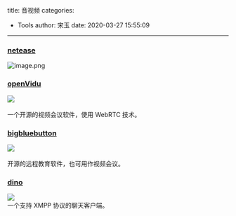 title: 音视频
categories:
 - Tools
author: 宋玉
date: 2020-03-27 15:55:09
---

### [netease](https://jianwai.netease.com/)
![image.png](https://cdn.nlark.com/yuque/0/2020/png/394169/1584058717671-2504a089-caa7-4a38-84ac-fa2fb0866683.png#align=left&display=inline&height=762&name=image.png&originHeight=1524&originWidth=2878&size=1451489&status=done&style=none&width=1439)

### [openVidu](https://openvidu.io/)
![](https://cdn.nlark.com/yuque/0/2020/jpeg/394169/1584685522997-a34a9ed5-da7f-4a00-849a-2d78855c78d9.jpeg#align=left&display=inline&height=440&originHeight=440&originWidth=800&size=0&status=done&style=none&width=800)<br />
<br />一个开源的视频会议软件，使用 WebRTC 技术。

### [bigbluebutton](https://github.com/bigbluebutton/bigbluebutton)
![](https://cdn.nlark.com/yuque/0/2020/jpeg/394169/1584685655010-a537fcf5-fd7b-447d-9b31-c6558d26bec2.jpeg#align=left&display=inline&height=448&originHeight=448&originWidth=800&size=0&status=done&style=none&width=800)<br />
<br />开源的远程教育软件，也可用作视频会议。

### [dino](https://dino.im/)
![](https://cdn.nlark.com/yuque/0/2020/jpeg/394169/1585295695040-d89238a7-a12f-4beb-9f1d-a2660a46a632.jpeg#align=left&display=inline&height=490&originHeight=490&originWidth=800&size=0&status=done&style=none&width=800)<br />一个支持 XMPP 协议的聊天客户端。
